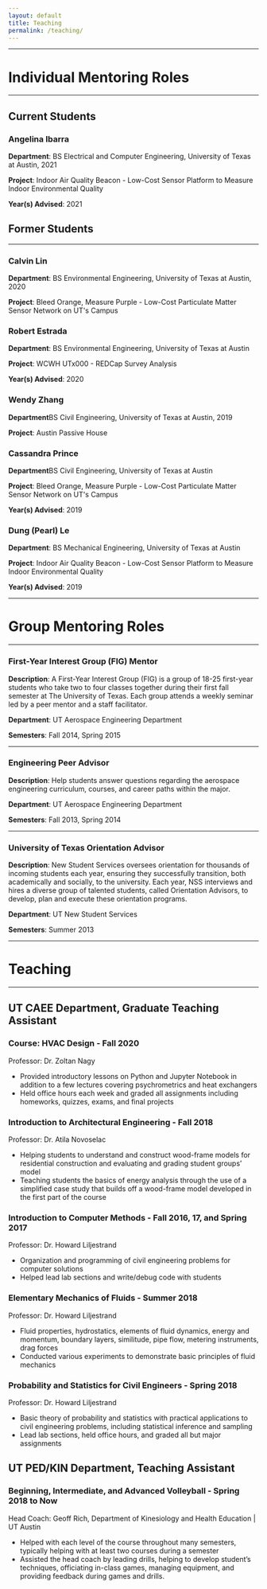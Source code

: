 ```yaml
---
layout: default
title: Teaching
permalink: /teaching/
---
```


---
# Individual Mentoring Roles
---

## Current Students

### Angelina Ibarra
**Department**: BS Electrical and Computer Engineering, University of Texas at Austin, 2021

**Project**: Indoor Air Quality Beacon - Low-Cost Sensor Platform to Measure Indoor Environmental Quality

**Year(s) Advised**: 2021

## Former Students

---

### Calvin Lin
**Department**: BS Environmental Engineering, University of Texas at Austin, 2020

**Project**: Bleed Orange, Measure Purple - Low-Cost Particulate Matter Sensor Network on UT's Campus

### Robert Estrada 
**Department**: BS Environmental Engineering, University of Texas at Austin

**Project**: WCWH UTx000 - REDCap Survey Analysis

**Year(s) Advised**: 2020

### Wendy Zhang
**Department**BS Civil Engineering, University of Texas at Austin, 2019

**Project**: Austin Passive House

### Cassandra Prince
**Department**BS Civil Engineering, University of Texas at Austin

**Project**: Bleed Orange, Measure Purple - Low-Cost Particulate Matter Sensor Network on UT's Campus

**Year(s) Advised**: 2019

### Dung (Pearl) Le
**Department**: BS Mechanical Engineering, University of Texas at Austin

**Project**: Indoor Air Quality Beacon - Low-Cost Sensor Platform to Measure Indoor Environmental Quality

**Year(s) Advised**: 2019

---
# Group Mentoring Roles
---

### First-Year Interest Group (FIG) Mentor

**Description**: A First-Year Interest Group (FIG) is a group of 18-25 first-year students who take two to four classes together during their first fall semester at The University of Texas. Each group attends a weekly seminar led by a peer mentor and a staff facilitator.

**Department**: UT Aerospace Engineering Department

**Semesters**: Fall 2014, Spring 2015

---

### Engineering Peer Advisor

**Description**: Help students answer questions regarding the aerospace engineering curriculum, courses, and career paths within the major.

**Department**: UT Aerospace Engineering Department

**Semesters**: Fall 2013, Spring 2014

---

### University of Texas Orientation Advisor

**Description**: New Student Services oversees orientation for thousands of incoming students each year, ensuring they successfully transition, both academically and socially, to the university. Each year, NSS interviews and hires a diverse group of talented students, called Orientation Advisors, to develop, plan and execute these orientation programs.

**Department**: UT New Student Services

**Semesters**: Summer 2013

---
# Teaching
---

## UT CAEE Department, Graduate Teaching Assistant

### Course: HVAC Design - Fall 2020
Professor: Dr. Zoltan Nagy
* Provided introductory lessons on Python and Jupyter Notebook in addition to a few lectures covering psychrometrics and heat exchangers
* Held office hours each week and graded all assignments including homeworks, quizzes, exams, and final projects

### Introduction to Architectural Engineering - Fall 2018
Professor: Dr. Atila Novoselac
* Helping students to understand and construct wood-frame models for residential construction and evaluating and grading student groups’ model
* Teaching students the basics of energy analysis through the use of a simplified case study that builds off a wood-frame model developed in the first part of the course

###  Introduction to Computer Methods - Fall 2016, 17, and Spring 2017
Professor: Dr. Howard Liljestrand
* Organization and programming of civil engineering problems for computer solutions
* Helped lead lab sections and write/debug code with students

### Elementary Mechanics of Fluids - Summer 2018
Professor: Dr. Howard Liljestrand
* Fluid properties, hydrostatics, elements of fluid dynamics, energy and momentum, boundary layers, similitude, pipe flow, metering instruments, drag forces
* Conducted various experiments to demonstrate basic principles of fluid mechanics

### Probability and Statistics for Civil Engineers - Spring 2018
Professor: Dr. Howard Liljestrand
* Basic theory of probability and statistics with practical applications to civil engineering problems, including statistical inference and sampling
* Lead lab sections, held office hours, and graded all but major assignments

## UT PED/KIN Department, Teaching Assistant

### Beginning, Intermediate, and Advanced Volleyball - Spring 2018 to Now
Head Coach: Geoff Rich, Department of Kinesiology and Health Education | UT Austin
* Helped with each level of the course throughout many semesters, typically helping with at least two courses during a semester
* Assisted the head coach by leading drills, helping to develop student’s techniques, officiating in-class games, managing equipment, and providing feedback during games and drills.


